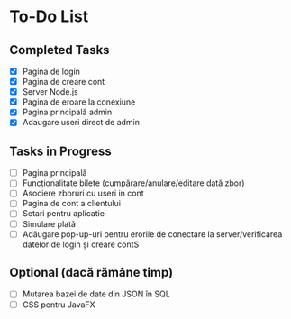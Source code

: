 # To-Do List

## Completed Tasks
- [x] Pagina de login
- [x] Pagina de creare cont
- [x] Server Node.js
- [x] Pagina de eroare la conexiune
- [x] Pagina principală admin
- [x] Adaugare useri direct de admin
## Tasks in Progress
- [ ] Pagina principală
- [ ] Funcționalitate bilete (cumpărare/anulare/editare dată zbor)
- [ ] Asociere zboruri cu useri in cont
- [ ] Pagina de cont a clientului
- [ ] Setari pentru aplicatie
- [ ] Simulare plată
- [ ] Adăugare pop-up-uri pentru erorile de conectare la server/verificarea datelor de login și creare contS

## Optional (dacă rămâne timp)
- [ ] Mutarea bazei de date din JSON în SQL
- [ ] CSS pentru JavaFX